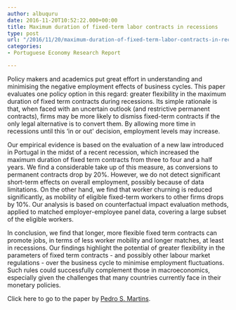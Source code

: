 ```yaml
---
author: albuquru
date: 2016-11-20T10:52:22.000+00:00
title: Maximum duration of fixed-term labor contracts in recessions
type: post
url: "/2016/11/20/maximum-duration-of-fixed-term-labor-contracts-in-recessions/"
categories:
- Portuguese Economy Research Report

---
```

Policy makers and academics put great effort in understanding and minimising the negative employment effects of business cycles. This paper evaluates one policy option in this regard: greater flexibility in the maximum duration of fixed term contracts during recessions. Its simple rationale is that, when faced with an uncertain outlook (and restrictive permanent contracts), firms may be more likely to dismiss fixed-term contracts if the only legal alternative is to convert them. By allowing more time in recessions until this ‘in or out' decision, employment levels may increase.

Our empirical evidence is based on the evaluation of a new law introduced in Portugal in the midst of a recent recession, which increased the maximum duration of fixed term contracts from three to four and a half years. We find a considerable take up of this measure, as conversions to permanent contracts drop by 20%. However, we do not detect significant short-term effects on overall employment, possibly because of data limitations. On the other hand, we find that worker churning is reduced significantly, as mobility of eligible fixed-term workers to other firms drops by 10%. Our analysis is based on counterfactual impact evaluation methods, applied to matched employer-employee panel data, covering a large subset of the eligible workers.

In conclusion, we find that longer, more flexible fixed term contracts can promote jobs, in terms of less worker mobility and longer matches, at least in recessions. Our findings highlight the potential of greater flexibility in the parameters of fixed term contracts - and possibly other labour market regulations - over the business cycle to minimise employment fluctuations. Such rules could successfully complement those in macroeconomics, especially given the challenges that many countries currently face in their monetary policies.

Click here to go to the paper by [Pedro S. Martins](https://papers.ssrn.com/sol3/papers.cfm?abstract_id=2840150).